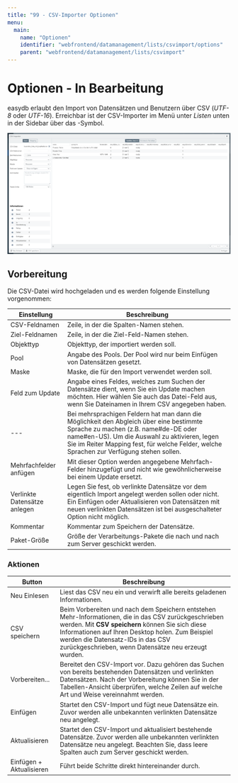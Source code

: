 ```yaml
---
title: "99 - CSV-Importer Optionen"
menu:
  main:
    name: "Optionen"
    identifier: "webfrontend/datamanagement/lists/csvimport/options"
    parent: "webfrontend/datamanagement/lists/csvimport"
---
```

# Optionen - In Bearbeitung

easydb erlaubt den Import von Datensätzen und Benutzern über CSV (*UTF-8* oder *UTF-16*). Erreichbar ist der CSV-Importer im Menü unter *Listen* unten in der Sidebar über das <i class="fa fa-cog"></i>-Symbol.

![CSV-Importer](csv_importer.png)



## Vorbereitung

Die CSV-Datei wird hochgeladen und es werden folgende Einstellung vorgenommen:

| Einstellung                  | Beschreibung                                                 |
| ---------------------------- | ------------------------------------------------------------ |
| CSV-Feldnamen                | Zeile, in der die Spalten-Namen stehen.                      |
| Ziel-Feldnamen               | Zeile, in der die Ziel-Feld-Namen stehen.                    |
| Objekttyp                    | Objekttyp, der importiert werden soll.                       |
| Pool                         | Angabe des Pools. Der Pool wird nur beim Einfügen von Datensätzen gesetzt. |
| Maske                        | Maske, die für den Import verwendet werden soll.             |
| Feld zum Update              | Angabe eines Feldes, welches zum Suchen der Datensätze dient, wenn Sie ein Update machen möchten. Hier wählen Sie auch das Datei-Feld aus, wenn Sie Dateinamen in Ihrem CSV angegeben haben. |
| ---                          | Bei mehrsprachigen Feldern hat man dann die Möglichkeit den Abgleich über eine bestimmte Sprache zu machen (z.B. name#de-DE oder name#en-US). Um die Auswahl zu aktivieren, legen Sie im Reiter Mapping fest, für welche Felder, welche Sprachen zur Verfügung stehen sollen. |
| Mehrfachfelder anfügen       | Mit dieser Option werden angegebene Mehrfach-Felder hinzugefügt und nicht wie gewöhnlicherweise bei einem Update ersetzt. |
| Verlinkte Datensätze anlegen | Legen Sie fest, ob verlinkte Datensätze vor dem eigentlich Import angelegt werden sollen oder nicht. Ein Einfügen oder Aktualisieren von Datensätzen mit neuen verlinkten Datensätzen ist bei ausgeschalteter Option nicht möglich. |
| Kommentar                    | Kommentar zum Speichern der Datensätze.                      |
| Paket-Größe                  | Größe der Verarbeitungs-Pakete die nach und nach zum Server geschickt werden. |

### Aktionen

| Button                   | Beschreibung                                                 |
| ------------------------ | ------------------------------------------------------------ |
| Neu Einlesen             | Liest das CSV neu ein und verwirft alle bereits geladenen Informationen. |
| CSV speichern            | Beim Vorbereiten und nach dem Speichern entstehen Mehr-Informationen, die in das CSV zurückgeschrieben werden. Mit **CSV speichern** können Sie sich diese Informationen auf Ihren Desktop holen. Zum Beispiel werden die Datensatz-IDs in das CSV zurückgeschrieben, wenn Datensätze neu erzeugt wurden. |
| Vorbereiten...           | Bereitet den CSV-Import vor. Dazu gehören das Suchen von bereits bestehenden Datensätzen und verlinkten Datensätzen. Nach der Vorbereitung können Sie in der Tabellen-Ansicht überprüfen, welche Zeilen auf welche Art und Weise vereinnahmt werden. |
| Einfügen                 | Startet den CSV-Import und fügt neue Datensätze ein. Zuvor werden alle unbekannten verlinkten Datensätze neu angelegt. |
| Aktualisieren            | Startet den CSV-Import und aktualisiert bestehende Datensätze. Zuvor werden alle unbekannten verlinkten Datensätze neu angelegt. Beachten Sie, dass leere Spalten auch zum Server geschickt werden. |
| Einfügen + Aktualisieren | Führt beide Schritte direkt hintereinander durch.            |